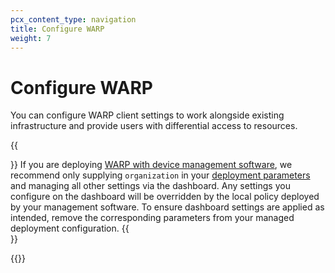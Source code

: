 ```yaml
---
pcx_content_type: navigation
title: Configure WARP
weight: 7
---
```


# Configure WARP

You can configure WARP client settings to work alongside existing infrastructure and provide users with differential access to resources.

{{<Aside type="note" header="Managed deployments">}}
If you are deploying [WARP with device management software](/cloudflare-one/connections/connect-devices/warp/deployment/mdm-deployment/), we recommend only supplying `organization` in your [deployment parameters](/cloudflare-one/connections/connect-devices/warp/deployment/mdm-deployment/parameters/) and managing all other settings via the dashboard. Any settings you configure on the dashboard will be overridden by the local policy deployed by your management software. To ensure dashboard settings are applied as intended, remove the corresponding parameters from your managed deployment configuration.
{{</Aside>}}

{{<directory-listing>}}